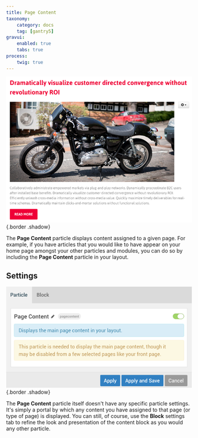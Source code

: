 ```yaml
---
title: Page Content
taxonomy:
    category: docs
    tag: [gantry5]
gravui:
    enabled: true
    tabs: true
process:
    twig: true
---
```


![Page Content](page_content_1.png) {.border .shadow}

The **Page Content** particle displays content assigned to a given page. For example, if you have articles that you would like to have appear on your home page amongst your other particles and modules, you can do so by including the **Page Content** particle in your layout.

Settings
-----

![Page Content](page_content_2.png) {.border .shadow}

The **Page Content** particle itself doesn't have any specific particle settings. It's simply a portal by which any content you have assigned to that page (or type of page) is displayed. You can still, of course, use the **Block** settings tab to refine the look and presentation of the content block as you would any other particle.